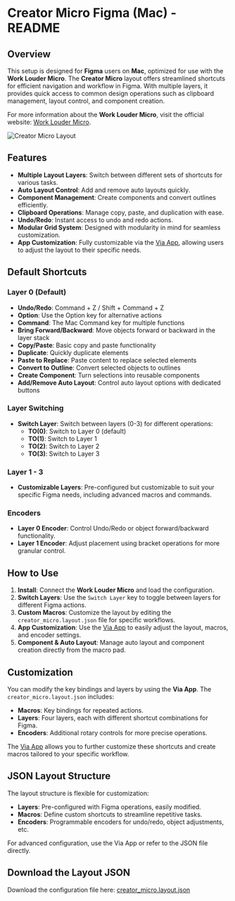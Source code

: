 
# Creator Micro Figma (Mac) - README

## Overview
This setup is designed for **Figma** users on **Mac**, optimized for use with the **Work Louder Micro**. The **Creator Micro** layout offers streamlined shortcuts for efficient navigation and workflow in Figma. With multiple layers, it provides quick access to common design operations such as clipboard management, layout control, and component creation.

For more information about the **Work Louder Micro**, visit the official website: [Work Louder Micro](https://worklouder.co/).

![Creator Micro Layout](./images/creator_micro_layout.png)

## Features
- **Multiple Layout Layers**: Switch between different sets of shortcuts for various tasks.
- **Auto Layout Control**: Add and remove auto layouts quickly.
- **Component Management**: Create components and convert outlines efficiently.
- **Clipboard Operations**: Manage copy, paste, and duplication with ease.
- **Undo/Redo**: Instant access to undo and redo actions.
- **Modular Grid System**: Designed with modularity in mind for seamless customization.
- **App Customization**: Fully customizable via the [Via App](https://usevia.app/), allowing users to adjust the layout to their specific needs.

## Default Shortcuts

### Layer 0 (Default)
- **Undo/Redo**: Command + Z / Shift + Command + Z
- **Option**: Use the Option key for alternative actions
- **Command**: The Mac Command key for multiple functions
- **Bring Forward/Backward**: Move objects forward or backward in the layer stack
- **Copy/Paste**: Basic copy and paste functionality
- **Duplicate**: Quickly duplicate elements
- **Paste to Replace**: Paste content to replace selected elements
- **Convert to Outline**: Convert selected objects to outlines
- **Create Component**: Turn selections into reusable components
- **Add/Remove Auto Layout**: Control auto layout options with dedicated buttons

### Layer Switching
- **Switch Layer**: Switch between layers (0-3) for different operations:
    - **TO(0)**: Switch to Layer 0 (default)
    - **TO(1)**: Switch to Layer 1
    - **TO(2)**: Switch to Layer 2
    - **TO(3)**: Switch to Layer 3

### Layer 1 - 3
- **Customizable Layers**: Pre-configured but customizable to suit your specific Figma needs, including advanced macros and commands.

### Encoders
- **Layer 0 Encoder**: Control Undo/Redo or object forward/backward functionality.
- **Layer 1 Encoder**: Adjust placement using bracket operations for more granular control.

## How to Use

1. **Install**: Connect the **Work Louder Micro** and load the configuration.
2. **Switch Layers**: Use the `Switch Layer` key to toggle between layers for different Figma actions.
3. **Custom Macros**: Customize the layout by editing the `creator_micro.layout.json` file for specific workflows.
4. **App Customization**: Use the [Via App](https://usevia.app/) to easily adjust the layout, macros, and encoder settings.
5. **Component & Auto Layout**: Manage auto layout and component creation directly from the macro pad.

## Customization
You can modify the key bindings and layers by using the **Via App**. The `creator_micro.layout.json` includes:

- **Macros**: Key bindings for repeated actions.
- **Layers**: Four layers, each with different shortcut combinations for Figma.
- **Encoders**: Additional rotary controls for more precise operations.

The [Via App](https://usevia.app/) allows you to further customize these shortcuts and create macros tailored to your specific workflow.

## JSON Layout Structure

The layout structure is flexible for customization:
- **Layers**: Pre-configured with Figma operations, easily modified.
- **Macros**: Define custom shortcuts to streamline repetitive tasks.
- **Encoders**: Programmable encoders for undo/redo, object adjustments, etc.

For advanced configuration, use the Via App or refer to the JSON file directly.

## Download the Layout JSON
Download the configuration file here: [creator_micro.layout.json](https://github.com/edogbeatz/work-louder-micro-preset/blob/main/creator_micro.layout.json)
